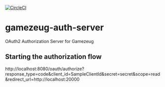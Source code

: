 [![CircleCI](https://circleci.com/gh/ArtunSubasi/gamezeug-auth-server.svg?style=svg)](https://circleci.com/gh/ArtunSubasi/gamezeug-auth-server)

# gamezeug-auth-server
OAuth2 Authorization Server for Gamezeug

## Starting the authorization flow
http://localhost:8080/oauth/authorize?response_type=code&client_id=SampleClientId&secret=secret&scope=read&redirect_url=http://localhost:20000



